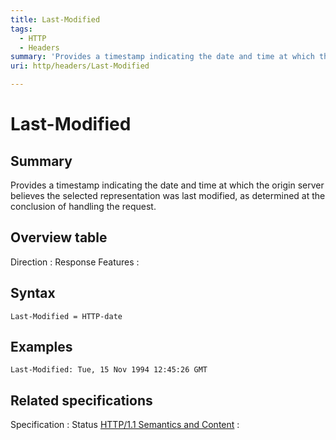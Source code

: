 ```yaml
---
title: Last-Modified
tags:
  - HTTP
  - Headers
summary: 'Provides a timestamp indicating the date and time at which the origin server believes the selected representation was last modified, as determined at the conclusion of handling the request.'
uri: http/headers/Last-Modified

---
```

# Last-Modified

## Summary

Provides a timestamp indicating the date and time at which the origin server believes the selected representation was last modified, as determined at the conclusion of handling the request.

## Overview table

Direction
:   Response
Features
:

## Syntax

    Last-Modified = HTTP-date

## Examples

``` {.other}
Last-Modified: Tue, 15 Nov 1994 12:45:26 GMT
```

## Related specifications

Specification
:   Status
[HTTP/1.1 Semantics and Content](http://tools.ietf.org/html/rfc7232#section-2.2)
:

